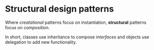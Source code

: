 # Structural design patterns
Where _creatational_ patterns focus on instantiation, **structural** patterns focus on _composition_.

In short, classes use inheritance to compose _interfaces_ and objects use delegation to add new functionality.

